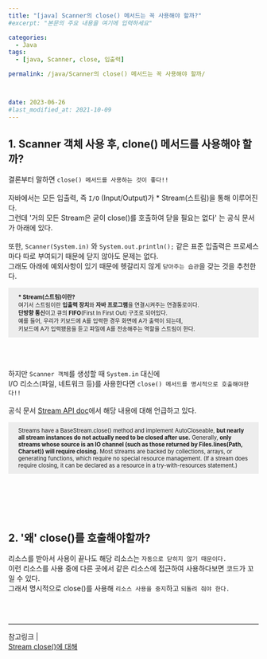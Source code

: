 ```yaml
---
title: "[java] Scanner의 close() 메서드는 꼭 사용해야 할까?"
#excerpt: "본문의 주요 내용을 여기에 입력하세요"

categories:
  - Java
tags:
  - [java, Scanner, close, 입출력]

permalink: /java/Scanner의 close() 메서드는 꼭 사용해야 할까/



date: 2023-06-26
#last_modified_at: 2021-10-09
---
```


## 1. Scanner 객체 사용 후, clone() 메서드를 사용해야 할까?
결론부터 말하면 `close() 메서드를 사용하는 것이 좋다!!` <br><br>
자바에서는 모든 입출력, 즉 `I/O` (Input/Output)가 <span class="color">* Stream(스트림)</span>을 통해 이루어진다.<br>
그런데 '거의 모든 Stream은 굳이 close()를 호출하여 닫을 필요는 없다' 는 공식 문서가 아래에 있다.<br><br>
또한, `Scanner(System.in)` 와 `System.out.println();` 같은 표준 입출력은 프로세스마다 따로 부여되기 때문에
닫지 않아도 문제는 없다. <br>
그래도 아래에 예외사항이 있기 때문에 헷갈리지 않게 `닫아주는 습관`을 갖는 것을 추천한다.

<div style="background-color:#ededed;padding:10px 20px;font-size:.8em">
<span style="font-weight:bold;font-size:1em"><span class="color">* </span>Stream(스트림)이란?</span><br>
여기서 스트림이란 <b>입출력 장치</b>와 <b>자바 프로그램</b>을 연결시켜주는 연결통로이다.<br>
<b>단방향 통신</b>이고 큐의 <b>FIFO</b>(First In First Out) 구조로 되어있다.<br>
예를 들어, 우리가 키보드에 A를 입력한 경우 화면에 A가 출력이 되는데,<br> 키보드에 A가 입력됐음을 듣고 파일에 A를 전송해주는 역할을 스트림이 한다. 
</div>

<br><br>

하지만 `Scanner 객체`를 생성할 때 `System.in` 대신에<br>
<span class="color">I/O 리소스(파일, 네트워크 등)</span>를 사용한다면 `close() 메서드를 명시적으로 호출해야한다!!`<br><br>
공식 문서 [Stream API doc](https://docs.oracle.com/javase/8/docs/api/java/util/stream/Stream.html)에서 해당 내용에 대해 언급하고 있다.<br>
<div style="background-color:#ededed;padding:10px 20px;font-size:.8em">
Streams have a BaseStream.close() method and implement AutoCloseable, <b>but nearly all stream instances do not actually need to be closed after use.</b> Generally, <b>only streams whose source is an IO channel (such as those returned by Files.lines(Path, Charset)) will require closing.</b> Most streams are backed by collections, arrays, or generating functions, which require no special resource management. (If a stream does require closing, it can be declared as a resource in a try-with-resources statement.)
</div>
<br>

<br><br><br>

## 2. '왜' close()를 호출해야할까?
리소스를 받아서 사용이 끝나도 해당 리소스는 `자동으로 닫히지 않기 때문이다.`<br>
이런 리소스를 사용 중에 다른 곳에서 같은 리소스에 접근하여 사용하다보면 코드가 꼬일 수 있다.<br>
그래서 명시적으로 close()를 사용해 `리소스 사용을 중지`하고 `되돌려 줘야 한다.`<br>

<br><br>

---

참고링크 |<br>
[Stream close()에 대해](https://ivvve.github.io/2019/05/23/java/ETC/stream-close/)
<br><br><br>
